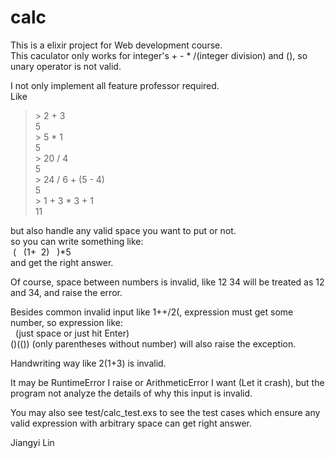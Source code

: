 # calc
This is a elixir project for Web development course.  
This caculator only works for integer's + - * /(integer division) and (), so unary operator is not valid.  

I not only implement all feature professor required.  
Like 
>\> 2 + 3  
5  
\> 5 * 1  
5  
\> 20 / 4  
5  
\> 24 / 6 + (5 - 4)  
5  
\> 1 + 3 * 3 + 1  
11  

but also handle any valid space you want to put or not.  
so you can write something like:  
&nbsp;(&nbsp;&nbsp;&nbsp;(1+&nbsp;&nbsp;2)&nbsp;&nbsp;&nbsp;)*5  
and get the right answer.  
  
Of course, space between numbers is invalid, like 12 34 will be treated as 12 and 34, and raise the error.  
  
Besides common invalid input like 1++/2(, expression must get some number, so expression like:  
&nbsp;&nbsp;(just space or just hit Enter)  
()(()) (only parentheses without number) will also raise the exception.  
  
Handwriting way like 2(1+3) is invalid.  
  
It may be RuntimeError I raise or ArithmeticError I want (Let it crash), but the program not analyze the details of why this input is invalid.  
  
You may also see test/calc_test.exs to see the test cases which ensure any valid expression with arbitrary space can get right answer.  
  
Jiangyi Lin
